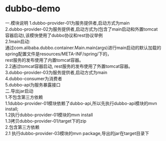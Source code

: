 # dubbo-demo
一.模块说明
1.dubbo-provider-01为服务提供者,启动方式为main<br>
2.dubbo-provider-02为服务提供者,启动方式为(包含了main启动和外置tomcat容器启动),该模快使用了dubbo协议和rest协议举例<br>
  2.1main启动:<br>
     通过com.alibaba.dubbo.container.Main.main(args)进行main启动的默认加载的spring配置文件是resources/META-INF/spring/下的，<br>
     rest服务的发布使用了内置tomcat容器。<br>
  2.2通过tomcat容器启动, rest服务的发布使用了外置tomcat容器。<br>
3.dubbo-provider-03为服务提供者,启动方式为main<br>
4.dubbo-consumer为消费者<br>
5.dubbo-api为服务暴露接口<br>
二.导出jar启动<br>
 1.不包含第三方依赖<br>
	 1.1dubbo-provider-01模块依赖了dubbo-api,所以先执行dubbo-api模块的mvn install;<br>
	 1.2执行dubbo-provider-01模块的mvn install<br>
	 1.3拷贝dubbo-provider-01/target下的zip <br>
 2.包含第三方依赖<br>
     2.1 执行dubbo-provider-03模块的mvn package,导出的jar在target目录下